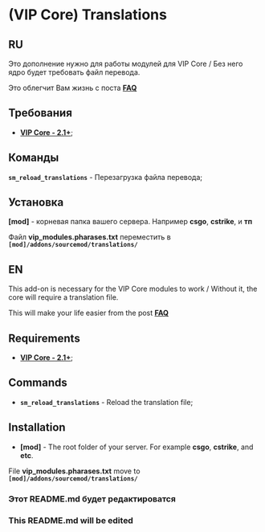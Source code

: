 # (VIP Core) Translations

## RU
Это дополнение нужно для работы модулей для VIP Core / Без него ядро будет требовать файл перевода.

Это облегчит Вам жизнь с поста **[FAQ](https://hlmod.ru/posts/274178)**

## Требования
- **[VIP Core - 2.1+](https://hlmod.ru/resources/245/)**;

## Команды
**`sm_reload_translations`** - Перезагрузка файла перевода;

## Установка
**[mod]** - корневая папка вашего сервера. Например **csgo**, **cstrike**, и **тп**

Файл **vip_modules.pharases.txt** переместить в **`[mod]/addons/sourcemod/translations/`**

## EN
This add-on is necessary for the VIP Core modules to work / Without it, the core will require a translation file.

This will make your life easier from the post **[FAQ](https://hlmod.ru/posts/274178)**

## Requirements
- **[VIP Core - 2.1+](https://hlmod.ru/resources/245/)**;

## Commands
- **`sm_reload_translations`** - Reload the translation file;

## Installation
- **[mod]** - The root folder of your server. For example **csgo**, **cstrike**, and **etc**.

File **vip_modules.pharases.txt** move to **`[mod]/addons/sourcemod/translations/`**

### Этот README.md будет редактироватся
### This README.md will be edited
